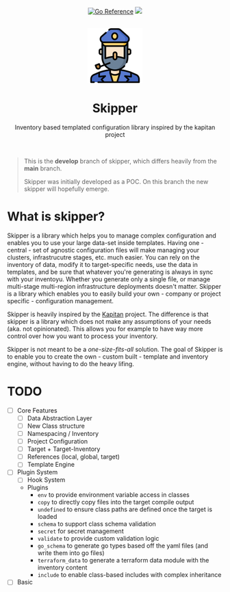 <div align="center">
  <!-- BADGES -->
  <p>
    <a href="https://pkg.go.dev/github.com/lukasjarosch/skipper"><img src="https://pkg.go.dev/badge/github.com/lukasjarosch/skipper.svg" alt="Go Reference"></a>
    <a href="https://goreportcard.com/report/github.com/lukasjarosch/skipper"><img src="https://goreportcard.com/badge/github.com/lukasjarosch/skipper"></a>
  </p>
  <br/>

  <!-- LOGO -->
  <a href="https://github.com/lukasjarosch/skipper">
    <img src="./docs/docs/assets/logo.png" alt="Logo" width="128" height="128">
  </a>

  <!-- SKIPPER TLDR -->
  <h1 align="center">Skipper</h3>
  <p>Inventory based templated configuration library inspired by the kapitan project</p>
  </br>
</div>

> This is the **develop** branch of skipper, which differs heavily from the **main** branch.
>
> Skipper was initially developed as a POC. On this branch the new skipper will hopefully emerge.

# What is skipper?

Skipper is a library which helps you to manage complex configuration and enables
you to use your large data-set inside templates.
Having one - central - set of agnostic configuration files will make managing
your clusters, infrastrucutre stages, etc. much easier. You can rely on
the inventory of data, modify it to target-specific needs, use the data in
templates, and be sure that whatever you're generating is always in sync with your inventoyu.
Whether you generate only a single file, or manage multi-stage multi-region infrastructure deployments doesn't matter.
Skipper is a library which enables you to easily build your own - company or project specific - configuration management.

Skipper is heavily inspired by the [Kapitan](https://kapitan.dev/) project. The difference
is that skipper is a library which does not make any assumptions of your needs (aka. not opinionated).
This allows you for example to have way more control over how you want to process your inventory.

Skipper is not meant to be a _one-size-fits-all_ solution. The goal of Skipper is to enable
you to create the own - custom built - template and inventory engine, without having to do the heavy lifing.

# TODO

- [ ] Core Features
  - [ ] Data Abstraction Layer
  - [ ] New Class structure
  - [ ] Namespacing / Inventory
  - [ ] Project Configuration
  - [ ] Target + Target-Inventory
  - [ ] References (local, global, target)
  - [ ] Template Engine
- [ ] Plugin System
  - [ ] Hook System
  - Plugins
    - `env` to provide environment variable access in classes
    - `copy` to directly copy files into the target compile output
    - `undefined` to ensure class paths are defined once the target is loaded
    - `schema` to support class schema validation
    - `secret` for secret management
    - `validate` to provide custom validation logic
    - `go_schema` to generate go types based off the yaml files (and write them into go files)
    - `terraform_data` to generate a terraform data module with the inventory content
    - `include` to enable class-based includes with complex inheritance
- [ ] Basic
